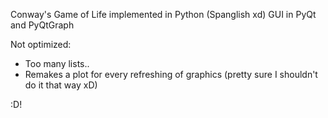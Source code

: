 Conway's Game of Life implemented in Python
(Spanglish xd) GUI in PyQt and PyQtGraph

Not optimized:
- Too many lists..
- Remakes a plot for every refreshing of graphics (pretty sure I shouldn't do it that way xD)

:D!